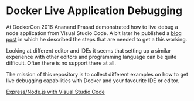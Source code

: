 # Docker Live Application Debugging

At DockerCon 2016 Ananand Prasad demonstrated how to live debug a node application from Visual Studio Code.
A bit later he published a [blog post](https://blog.docker.com/2016/07/live-debugging-docker/) in which he described the steps that are needed to get a this working.

Looking at different editor and IDEs it seems that setting up a similar experience with other editors and programming language can be quite difficult.
Often there is no support there at all.

The mission of this repository is to collect different examples on how to get live debugging capabilities with Docker and your favourite IDE or editor.

[Express/Node.js with Visual Studio Code](nodejs_with_visual_studio_code.md/README.md)


